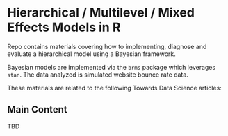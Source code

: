 # Hierarchical / Multilevel / Mixed Effects Models in R

Repo contains materials covering how to implementing, diagnose and evaluate a hierarchical model using a Bayesian framework.

Bayesian models are implemented via the `brms` package which leverages `stan`. The data analyzed is simulated website bounce rate data. 

These materials are related to the following Towards Data Science articles:


## Main Content

TBD

